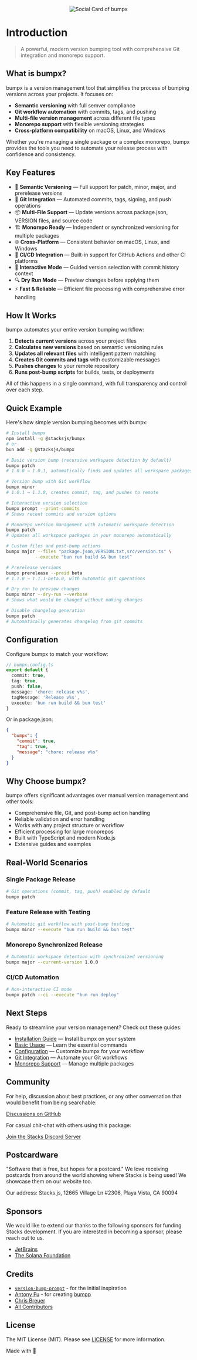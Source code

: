 <p align="center"><img src="https://github.com/stacksjs/bumpx/blob/main/.github/art/cover.jpg?raw=true" alt="Social Card of bumpx"></p>

# Introduction

> A powerful, modern version bumping tool with comprehensive Git integration and monorepo support.

## What is bumpx?

bumpx is a version management tool that simplifies the process of bumping versions across your projects. It focuses on:

- **Semantic versioning** with full semver compliance
- **Git workflow automation** with commits, tags, and pushing
- **Multi-file version management** across different file types
- **Monorepo support** with flexible versioning strategies
- **Cross-platform compatibility** on macOS, Linux, and Windows

Whether you're managing a single package or a complex monorepo, bumpx provides the tools you need to automate your release process with confidence and consistency.

## Key Features

- 🔢 **Semantic Versioning** — Full support for patch, minor, major, and prerelease versions
- 🔄 **Git Integration** — Automated commits, tags, signing, and push operations
- 📦 **Multi-File Support** — Update versions across package.json, VERSION files, and source code
- 🏗️ **Monorepo Ready** — Independent or synchronized versioning for multiple packages
- 🌐 **Cross-Platform** — Consistent behavior on macOS, Linux, and Windows
- 🚀 **CI/CD Integration** — Built-in support for GitHub Actions and other CI platforms
- 🎯 **Interactive Mode** — Guided version selection with commit history context
- 🔍 **Dry Run Mode** — Preview changes before applying them
- ⚡ **Fast & Reliable** — Efficient file processing with comprehensive error handling

## How It Works

bumpx automates your entire version bumping workflow:

1. **Detects current versions** across your project files
2. **Calculates new versions** based on semantic versioning rules
3. **Updates all relevant files** with intelligent pattern matching
4. **Creates Git commits and tags** with customizable messages
5. **Pushes changes** to your remote repository
6. **Runs post-bump scripts** for builds, tests, or deployments

All of this happens in a single command, with full transparency and control over each step.

## Quick Example

Here's how simple version bumping becomes with bumpx:

```bash
# Install bumpx
npm install -g @stacksjs/bumpx
# or
bun add -g @stacksjs/bumpx

# Basic version bump (recursive workspace detection by default)
bumpx patch
# 1.0.0 → 1.0.1, automatically finds and updates all workspace packages

# Version bump with Git workflow
bumpx minor
# 1.0.1 → 1.1.0, creates commit, tag, and pushes to remote

# Interactive version selection
bumpx prompt --print-commits
# Shows recent commits and version options

# Monorepo version management with automatic workspace detection
bumpx patch
# Updates all workspace packages in your monorepo automatically

# Custom files and post-bump actions
bumpx major --files "package.json,VERSION.txt,src/version.ts" \
           --execute "bun run build && bun test"

# Prerelease versions
bumpx prerelease --preid beta
# 1.1.0 → 1.1.1-beta.0, with automatic git operations

# Dry run to preview changes
bumpx minor --dry-run --verbose
# Shows what would be changed without making changes

# Disable changelog generation
bumpx patch
# Automatically generates changelog from git commits
```

## Configuration

Configure bumpx to match your workflow:

```typescript
// bumpx.config.ts
export default {
  commit: true,
  tag: true,
  push: false,
  message: 'chore: release v%s',
  tagMessage: 'Release v%s',
  execute: 'bun run build && bun test'
}
```

Or in package.json:

```json
{
  "bumpx": {
    "commit": true,
    "tag": true,
    "message": "chore: release v%s"
  }
}
```

## Why Choose bumpx?

bumpx offers significant advantages over manual version management and other tools:

- Comprehensive file, Git, and post-bump action handling
- Reliable validation and error handling
- Works with any project structure or workflow
- Efficient processing for large monorepos
- Built with TypeScript and modern Node.js
- Extensive guides and examples

## Real-World Scenarios

### Single Package Release

```bash
# Git operations (commit, tag, push) enabled by default
bumpx patch
```

### Feature Release with Testing

```bash
# Automatic git workflow with post-bump testing
bumpx minor --execute "bun run build && bun test"
```

### Monorepo Synchronized Release

```bash
# Automatic workspace detection with synchronized versioning
bumpx major --current-version 1.0.0
```

### CI/CD Automation

```bash
# Non-interactive CI mode
bumpx patch --ci --execute "bun run deploy"
```

## Next Steps

Ready to streamline your version management? Check out these guides:

- [Installation Guide](./install.md) — Install bumpx on your system
- [Basic Usage](./usage.md) — Learn the essential commands
- [Configuration](./config.md) — Customize bumpx for your workflow
- [Git Integration](./features/git-integration.md) — Automate your Git workflows
- [Monorepo Support](./features/monorepo-support.md) — Manage multiple packages

## Community

For help, discussion about best practices, or any other conversation that would benefit from being searchable:

[Discussions on GitHub](https://github.com/stacksjs/bumpx/discussions)

For casual chit-chat with others using this package:

[Join the Stacks Discord Server](https://discord.gg/stacksjs)

## Postcardware

"Software that is free, but hopes for a postcard." We love receiving postcards from around the world showing where Stacks is being used! We showcase them on our website too.

Our address: Stacks.js, 12665 Village Ln #2306, Playa Vista, CA 90094

## Sponsors

We would like to extend our thanks to the following sponsors for funding Stacks development. If you are interested in becoming a sponsor, please reach out to us.

- [JetBrains](https://www.jetbrains.com/)
- [The Solana Foundation](https://solana.com/)

## Credits

- [`version-bump-prompt`](https://github.com/JS-DevTools/version-bump-prompt) - for the initial inspiration
- [Antony Fu](https://github.com/antfu) - for creating [bumpp](https://github.com/antfu-collective/bumpp)
- [Chris Breuer](https://github.com/chrisbbreuer)
- [All Contributors](https://github.com/stacksjs/bumpx/graphs/contributors)

## License

The MIT License (MIT). Please see [LICENSE](https://github.com/stacksjs/bumpx/tree/main/LICENSE.md) for more information.

Made with 💙

<!-- Badges -->

<!-- [codecov-src]: https://img.shields.io/codecov/c/gh/stacksjs/rpx/main?style=flat-square
[codecov-href]: https://codecov.io/gh/stacksjs/rpx -->
